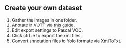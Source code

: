## Create your own dataset

1.  Gather the images in one folder.
2.  Anotate in VOTT via [this guide](https://learn.microsoft.com/en-us/dotnet/machine-learning/how-to-guides/label-images-for-object-detection-using-vott).
4.  Edit export settings to Pascal VOC. 
5.  Click ctrl+e to export the xml files.
6.  Convert annotation files to Yolo formate via [XmlToTxt](https://github.com/Isabek/XmlToTxt).
